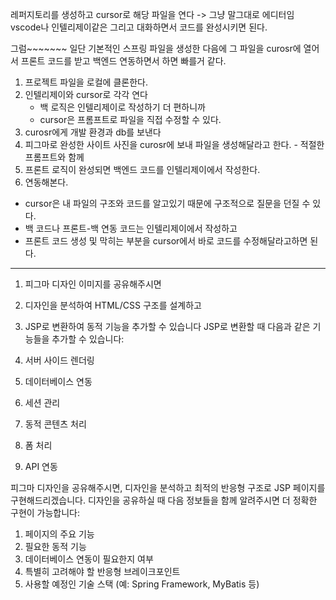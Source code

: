 레퍼지토리를 생성하고 cursor로 해당 파일을 연다 -> 그냥 말그대로 에디터임 vscode나 인텔리제이같은
그리고 대화하면서 코드를 완성시키면 된다.

그럼~~~~~~~
일단 기본적인 스프링 파일을 생성한 다음에
그 파일을 curosr에 열어서 프론트 코드를 받고 백엔드 연동하면서 하면 빠를거 같다.


1. 프로젝트 파일을 로컬에 클론한다.
2. 인텔리제이와 cursor로 각각 연다
	- 백 로직은 인텔리제이로 작성하기 더 편하니까
	- cursor은 프롬프트로 파일을 직접 수정할 수 있다.
3. curosr에게 개발 환경과 db를 보낸다
4. 피그마로 완성한 사이트 사진을 curosr에 보내 파일을 생성해달라고 한다. - 적절한 프롬프트와 함께
5. 프론트 로직이 완성되면 백엔드 코드를 인텔리제이에서 작성한다.
6. 연동해본다.

 - cursor은 내 파일의 구조와 코드를 알고있기 때문에 구조적으로 질문을 던질 수 있다.
- 백 코드나 프론트-백 연동 코드는 인텔리제이에서 작성하고
- 프론트 코드 생성 및 막히는 부분을 cursor에서 바로 코드를 수정해달라고하면 된다.


---
1. 피그마 디자인 이미지를 공유해주시면
2. 디자인을 분석하여 HTML/CSS 구조를 설계하고
3. JSP로 변환하여 동적 기능을 추가할 수 있습니다
JSP로 변환할 때 다음과 같은 기능들을 추가할 수 있습니다:

4. 서버 사이드 렌더링
5. 데이터베이스 연동
6. 세션 관리
7. 동적 콘텐츠 처리
8. 폼 처리
9. API 연동

피그마 디자인을 공유해주시면, 디자인을 분석하고 최적의 반응형 구조로 JSP 페이지를 구현해드리겠습니다. 디자인을 공유하실 때 다음 정보들을 함께 알려주시면 더 정확한 구현이 가능합니다:

1. 페이지의 주요 기능
2. 필요한 동적 기능
3. 데이터베이스 연동이 필요한지 여부
4. 특별히 고려해야 할 반응형 브레이크포인트
5. 사용할 예정인 기술 스택 (예: Spring Framework, MyBatis 등)

